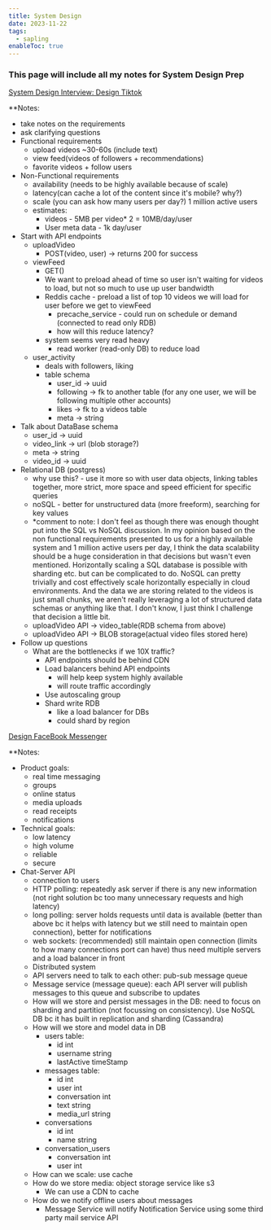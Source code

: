 ```yaml
---
title: System Design
date: 2023-11-22
tags:
  - sapling
enableToc: true
---
```

### This page will include all my notes for System Design Prep

[System Design Interview: Design Tiktok](https://www.youtube.com/watch?v=Z-0g_aJL5Fw&ab_channel=Exponent)

**Notes:
- take notes on the requirements
- ask clarifying questions
- Functional requirements
	- upload videos ~30-60s (include text)
	- view feed(videos of followers + recommendations)
	- favorite videos + follow users
- Non-Functional requirements
	- availability (needs to be highly available because of scale)
	- latency(can cache a lot of the content since it's mobile? why?)
	- scale (you can ask how many users per day?) 1 million active users
	- estimates:
		- videos - 5MB per video* 2 = 10MB/day/user
		- User meta data -  1k day/user
- Start with API endpoints
	- uploadVideo
		- POST(video, user) -> returns 200 for success
	- viewFeed
		- GET()
		- We want to preload ahead of time so user isn't waiting for videos to load, but not so much to use up user bandwidth
		- Reddis cache - preload a list of top 10 videos we will load for user before we get to viewFeed
			- precache_service - could run on schedule or demand (connected to read only RDB)
			- how will this reduce latency?
		- system seems very read heavy
			- read worker (read-only DB) to reduce load
	- user_activity
		- deals with followers, liking
		- table schema
			- user_id -> uuid
			- following -> fk to another table (for any one user, we will be following multiple other accounts)
			- likes -> fk to a videos table 
			- meta -> string
- Talk about DataBase schema
	- user_id -> uuid
	- video_link -> url (blob storage?)
	- meta -> string
	- video_id -> uuid
- Relational DB (postgress)
	- why use this? - use it more so with user data objects, linking tables together, more strict, more space and speed efficient for specific queries
	- noSQL - better for unstructured data (more freeform), searching for key values
	- *comment to note: I don't feel as though there was enough thought put into the SQL vs NoSQL discussion. In my opinion based on the non functional requirements presented to us for a highly available system and 1 million active users per day, I think the data scalability should be a huge consideration in that decisions but wasn't even mentioned. Horizontally scaling a SQL database is possible with sharding etc. but can be complicated to do. NoSQL can pretty trivially and cost effectively scale horizontally especially in cloud environments. And the data we are storing related to the videos is just small chunks, we aren't really leveraging a lot of structured data schemas or anything like that. I don't know, I just think I challenge that decision a little bit.
	- uploadVideo API -> video_table(RDB schema from above)
	- uploadVideo API -> BLOB storage(actual video files stored here)
- Follow up questions
	- What are the bottlenecks if we 10X traffic?
		- API endpoints should be behind CDN
		- Load balancers behind API endpoints
			- will help keep system highly available
			- will route traffic accordingly 
		- Use autoscaling group
		- Shard write RDB
			- like a load balancer for DBs
			- could shard by region


[Design FaceBook Messenger](https://www.youtube.com/watch?v=uzeJb7ZjoQ4&ab_channel=Exponent)

**Notes:
- Product goals:
	- real time messaging
	- groups
	- online status
	- media uploads
	- read receipts
	- notifications
- Technical goals:
	- low latency
	- high volume
	- reliable
	- secure
- Chat-Server API
	- connection to users
	- HTTP polling: repeatedly ask server if there is any new information (not right solution bc too many unnecessary requests and high latency)
	- long polling: server holds requests until data is available (better than above bc it helps with latency but we still need to maintain open connection), better for notifications
	- web sockets: (recommended) still maintain open connection (limits to how many connections port can have) thus need multiple servers and a load balancer in front
	- Distributed system
	- API servers need to talk to each other: pub-sub message queue 
	- Message service (message queue): each API server will publish messages to this queue and subscribe to updates 
	- How will we store and persist messages in the DB: need to focus on sharding and partition (not focussing on consistency). Use NoSQL DB bc it has built in replication and sharding (Cassandra)
	- How will we store and model data in DB
		- users table:
			- id int
			- username string
			- lastActive timeStamp
		- messages table:
			- id int
			- user int
			- conversation int
			- text string
			- media_url string
		- conversations
			- id int
			- name string
		- conversation_users
			- conversation int
			- user int
	- How can we scale: use cache 
	- How do we store media: object storage service like s3
		- We can use a CDN to cache
	- How do we notify offline users about messages
		- Message Service will notify Notification Service using some third party mail service API